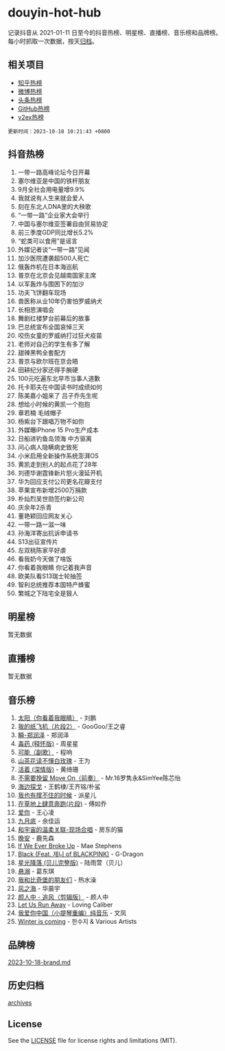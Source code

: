 # douyin-hot-hub

记录抖音从 2021-01-11 日至今的抖音热榜、明星榜、直播榜、音乐榜和品牌榜。每小时抓取一次数据，按天[归档](archives)。

## 相关项目

- [知乎热榜](https://github.com/lonnyzhang423/zhihu-hot-hub)
- [微博热榜](https://github.com/lonnyzhang423/weibo-hot-hub)
- [头条热榜](https://github.com/lonnyzhang423/toutiao-hot-hub)
- [GitHub热榜](https://github.com/lonnyzhang423/github-hot-hub)
- [v2ex热榜](https://github.com/lonnyzhang423/v2ex-hot-hub)


`更新时间：2023-10-18 10:21:43 +0800`

## 抖音热榜

1. 一带一路高峰论坛今日开幕
1. 塞尔维亚是中国的铁杆朋友
1. 9月全社会用电量增9.9%
1. 我就说有人生来就会爱人
1. 刻在东北人DNA里的大秧歌
1. “一带一路”企业家大会举行
1. 中国与塞尔维亚签署自由贸易协定
1. 前三季度GDP同比增长5.2%
1. “蛇类可以食用”是谣言
1. 外媒记者谈“一带一路”见闻
1. 加沙医院遭袭超500人死亡
1. 俄轰炸机在日本海巡航
1. 普京在北京会见越南国家主席
1. 以军轰炸与围困下的加沙
1. 功夫飞饼翻车现场
1. 兽医称从业10年仍害怕罗威纳犬
1. 长相思演唱会
1. 舞剧红楼梦台前幕后的故事
1. 巴总统宣布全国哀悼三天
1. 咬伤女童的罗威纳打过狂犬疫苗
1. 老师对自己的学生有多了解
1. 甜辣黑鸭全套配方
1. 普京与欧尔班在京会晤
1. 田耕纪分家还得手腕硬
1. 100元吃遍东北早市当事人道歉
1. 托卡耶夫在中国读书时成绩如何
1. 陈美嘉小姐来了 吕子乔先生呢
1. 想给小时候的黄凯一个抱抱
1. 章若楠 毛绒帽子
1. 杨紫台下跟唱万物不如你
1. 外媒曝iPhone 15 Pro生产成本
1. 日船进钓鱼岛领海 中方驱离
1. 问心病人隐瞒病史致死
1. 小米启用全新操作系统澎湃OS
1. 黄凯走到别人的起点花了28年
1. 刘德华谢霆锋新片怒火漫延开机
1. 华为回应支付公司更名花瓣支付
1. 苹果宣布新增2500万捐款
1. 朴灿烈吴世勋签约新公司
1. 庆余年2杀青
1. 董艳颖回应网友关心
1. 一带一路一滋一味
1. 孙海洋寄出抗诉申请书
1. S13出征宣传片
1. 左双桃陈家平好虐
1. 看我奶今天做了啥饭
1. 你看着我眼睛 你记着我声音
1. 欧美队看S13瑞士轮抽签
1. 智利总统推荐本国特产蜂蜜
1. 繁城之下陆宅全是狠人

## 明星榜

暂无数据

## 直播榜

暂无数据

## 音乐榜

1. [太阳（你看着我眼睛）](https://sf6-cdn-tos.douyinstatic.com/obj/tos-cn-ve-2774/ogWbyIQnlBFImVbeDocRdCIYtBHlbJXgfZMvgz) - 刘鹏
1. [我的纸飞机（片段2）](https://sf6-cdn-tos.douyinstatic.com/obj/tos-cn-ve-2774/oM2ZrKcg2CD5AeRB2gkeXOFB1IxAGJdZPazYHf) - GooGoo/王之睿
1. [瞬-郑润泽](https://sf3-cdn-tos.douyinstatic.com/obj/tos-cn-ve-2774/oYXHIohzvbNAzBhHgyksWpRM4bfkDsBdBDAynw) - 郑润泽
1. [毒药 (释怀版)](https://sf6-cdn-tos.douyinstatic.com/obj/tos-cn-ve-2774/oYILMEAzspdZBIzy4frJNB8ZHPHWAhiwowd4Ad) - 周星星
1. [可能（副歌）](https://sf6-cdn-tos.douyinstatic.com/obj/tos-cn-ve-2774/cde1731888894259b333569393c2fb51) - 程响
1. [山茶花读不懂白玫瑰](https://sf6-cdn-tos.douyinstatic.com/obj/tos-cn-ve-2774/osfn8B7DktrRHEPJgPCfDbw7QDQEkwC16BxZg9) - 王为
1. [活着 (深情版)](https://sf3-cdn-tos.douyinstatic.com/obj/tos-cn-ve-2774/oY8r2TelECK2BPZbDCj8xZKBQfPbwQyCt1cggn) - 黄绮珊
1. [不需要挽留 Move On（前奏）](https://sf3-cdn-tos.douyinstatic.com/obj/tos-cn-ve-2774/ooCBhgCCkF4nExzQL9WZSUbitfA8IsDkgQIYhe) - Mr.16罗隽永&SimYee陈芯怡
1. [海边探戈](https://sf3-cdn-tos.douyinstatic.com/obj/tos-cn-ve-2774/os9gE0VQCGqt6VQkZDyBBYvfSDY0QFe3vVmubn) - 王鹤棣/王齐铭/朴鲨
1. [我也有撑不住的时候](https://sf6-cdn-tos.douyinstatic.com/obj/tos-cn-ve-2774/okmtBE1dkIBhwxeiBJeDgQnQtICZWIJUI2bjQr) - 派星儿
1. [在草地上肆意奔跑(片段)](https://sf6-cdn-tos.douyinstatic.com/obj/tos-cn-ve-2774/8831d494742f45dabdfa8adb8b817259) - 傅如乔
1. [爱你](https://sf6-cdn-tos.douyinstatic.com/obj/tos-cn-ve-2774/oEfyTFYX4gOL9DMKAJebDCAASw8hYVIXz1nYaf) - 王心凌
1. [九月底](https://sf6-cdn-tos.douyinstatic.com/obj/tos-cn-ve-2774/oMfewG4PDTFhF8iz3OGQ7ABH5i6fCgnMaoCbzZ) - 余佳运
1. [和宇宙的温柔关联-现场合唱](https://sf6-cdn-tos.douyinstatic.com/obj/tos-cn-ve-2774/o0hONGDYQBgk0e5bqDeQOonVmncA6tC2nBwZLT) - 房东的猫
1. [晚安](https://sf6-cdn-tos.douyinstatic.com/obj/tos-cn-ve-2774/a724c5e224464218839820f4e4fd632f) - 鹿先森
1. [If We Ever Broke Up](https://sf3-cdn-tos.douyinstatic.com/obj/tos-cn-ve-2774/o8onj5HDk0ImtBmO0URBfeyCDXQJMYkQ1gb8Zy) - Mae Stephens
1. [Black (Feat. 제니 of BLACKPINK)](https://sf6-cdn-tos.douyinstatic.com/obj/tos-cn-ve-2774/2eb92e2debbe4fe0a552bc099aef7f28) - G-Dragon
1. [星光降落 (贝儿完整版)](https://sf3-cdn-tos.douyinstatic.com/obj/tos-cn-ve-2774/okwB9hAwyAtsFFkFBzAX1hOOfQuIoMNs0W2Mwr) - 陆雨萱（贝儿）
1. [悬溺](https://sf3-cdn-tos.douyinstatic.com/obj/tos-cn-ve-2774/f3b6cc53d2e944beb7094a3ff01b4e03) - 葛东琪
1. [我和比奇堡的朋友们](https://sf6-cdn-tos.douyinstatic.com/obj/tos-cn-ve-2774/f0505db981ea4a6d91453a15924a82aa) - 热水澡
1. [风之海](https://sf6-cdn-tos.douyinstatic.com/obj/tos-cn-ve-2774/oInqZ2gFbCQvB6wZNnZlJpBcfDBQ8t1e1XwYAi) - 华晨宇
1. [颜人中 - 追风（剪辑版）](https://sf3-cdn-tos.douyinstatic.com/obj/tos-cn-ve-2774/9107f711ded6416ab3279a81d71597f7) - 颜人中
1. [Let Us Run Away](https://sf3-cdn-tos.douyinstatic.com/obj/tos-cn-ve-2774/a9a280d910044fb0b9f4f74b0b27e854) - Loving Caliber
1. [我爱你中国（小提琴重编）纯音乐](https://sf6-cdn-tos.douyinstatic.com/obj/tos-cn-ve-2774/362de867442c4051acadb0a43fd60af8) - 文凤
1. [Winter is coming](https://sf3-cdn-tos.douyinstatic.com/obj/tos-cn-ve-2774/0a6c12efb2d84f2ba9a243d4e1eebb4e) - 한수지 & Various Artists

## 品牌榜

[2023-10-18-brand.md](archives/2023-10-18-brand.md)

## 历史归档

[archives](archives)

## License

See the [LICENSE](LICENSE) file for license rights and limitations (MIT).
